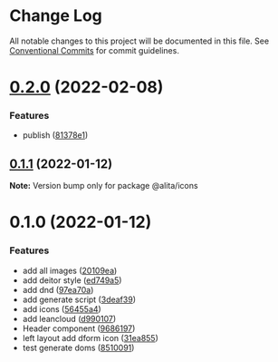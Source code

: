 # Change Log

All notable changes to this project will be documented in this file.
See [Conventional Commits](https://conventionalcommits.org) for commit guidelines.

# [0.2.0](https://github.com/alitajs/wufeng/compare/@alita/icons@0.1.1...@alita/icons@0.2.0) (2022-02-08)


### Features

* publish ([81378e1](https://github.com/alitajs/wufeng/commit/81378e1b8a39bd2efd76d222f22f620f20d6be04))





## [0.1.1](https://github.com/alitajs/wufeng/compare/@alita/icons@0.1.0...@alita/icons@0.1.1) (2022-01-12)

**Note:** Version bump only for package @alita/icons





# 0.1.0 (2022-01-12)


### Features

* add all images ([20109ea](https://github.com/alitajs/wufeng/commit/20109ea4aed293f95221f937ebb7342d1e5e6b11))
* add deitor style ([ed749a5](https://github.com/alitajs/wufeng/commit/ed749a591ff9b9b43f0c4fee1643a2f3bed9def8))
* add dnd ([97ea70a](https://github.com/alitajs/wufeng/commit/97ea70aab649d0d8e0f10cd7fd45b1f11f840bee))
* add generate script ([3deaf39](https://github.com/alitajs/wufeng/commit/3deaf39ccb90b2a860e2e18852247191ef5dddf4))
* add icons ([56455a4](https://github.com/alitajs/wufeng/commit/56455a494b993bc0664557c22e0cd2fed1c3982e))
* add leancloud ([d990107](https://github.com/alitajs/wufeng/commit/d9901071bf7cf5d768b12fe132584e1fcbea0c61))
* Header component ([9686197](https://github.com/alitajs/wufeng/commit/968619717c5a6687897feb9ec37e79b2dcb80ea2))
* left layout add dform icon ([31ea855](https://github.com/alitajs/wufeng/commit/31ea8558ef0b7c104c1a2ee4fd81ce021335b52c))
* test generate doms ([8510091](https://github.com/alitajs/wufeng/commit/85100911a9feda259669cb15ba7cb787cd7ee4e1))
